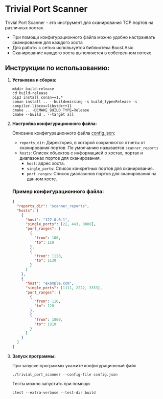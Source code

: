 # Trivial Port Scanner

Trivial Port Scanner - это инструмент для сканирования TCP портов на различных хостах. 

- При помощи конфигурационного файла можно удобно настраивать сканирование для каждого хоста
- Для работы с сетью используется библиотека Boost.Asio
- Сканирование каждого хоста выполняется в собственном потоке.

## Инструкции по использованию:
1. **Установка и сборка:**
    ```shell
    mkdir build-release
    cd build-release
    pip3 install conan==1.*
    conan install .. --build=missing -s build_type=Release -s compiler.libcxx=libstdc++11
    cmake .. -DCMAKE_BUILD_TYPE=Release
    cmake --build . --target all
    ```

2. **Настройка конфигурационного файла:**

    Описание конфигурационного файла [config.json](config.json):
    - `reports_dir`: Директория, в которой сохраняются отчеты от сканирования портов. По умолчанию называется `scanner_reports`
    - `hosts`: Список объектов с информацией о хостах, портах и диапазонах портов для сканирования.
        - `host`: адрес хоста.
        - `single_ports`: Список конкретных портов для сканирования.
        - `port_ranges`: Список диапазонов портов для сканирования на данном хосте.

   ### Пример конфигурационного файла:
    ```json
    {
      "reports_dir": "scanner_reports",
      "hosts": [
        {
          "host": "127.0.0.1",
          "single_ports": [22, 443, 8080],
          "port_ranges": [
            {
              "from": 100,
              "to": 110
            },
            {
              "from": 1120,
              "to": 1130
            }
          ]
        },
        {
          "host": "example.com",
          "single_ports": [1111, 2222, 3333],
          "port_ranges": [
            {
              "from": 110,
              "to": 120
            },
            {
              "from": 1000,
              "to": 1010
            }
          ]
        }
      ]
    }
    ```

3. **Запуск программы:**

    При запуске программы укажите конфигурационный файл
    ```shell
    ./trivial_port_scanner --config-file config.json
    ```
   Тесты можно запустить при помощи
    ```shell
    ctest --extra-verbose --test-dir build
    ```